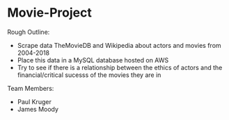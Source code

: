 # Movie-Project

Rough Outline:
 - Scrape data TheMovieDB and Wikipedia about actors and movies from 2004-2018
 - Place this data in a MySQL database hosted on AWS
 - Try to see if there is a relationship between the ethics of actors and the financial/critical sucesss of the movies they are in

Team Members:
 - Paul Kruger
 - James Moody


